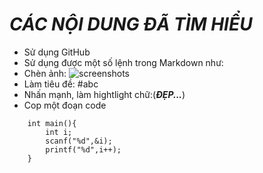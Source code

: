 # *CÁC NỘI DUNG ĐÃ TÌM HIỂU*
* Sử dụng GitHub    
* Sử dụng được một số lệnh trong Markdown như:
* Chèn ảnh: 
![screenshots](https://user-images.githubusercontent.com/105257613/167585494-1c846e7c-38c7-4ba4-b2a1-d403820f5dfe.png)    
* Làm tiêu đề: #abc 
* Nhấn mạnh, làm hightlight chữ:(***ĐẸP...***)
* Cop một đoạn code
```
    int main(){
        int i;
        scanf("%d",&i);
        printf("%d",i++);
    }
 ```


